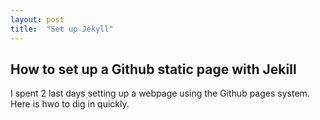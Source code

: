 ```yaml
---
layout: post
title:  "Set up Jekyll"
---
```


## How to set up a Github static page with Jekill

I spent 2 last days setting up a webpage using the Github pages system. Here is hwo to dig in quickly.


